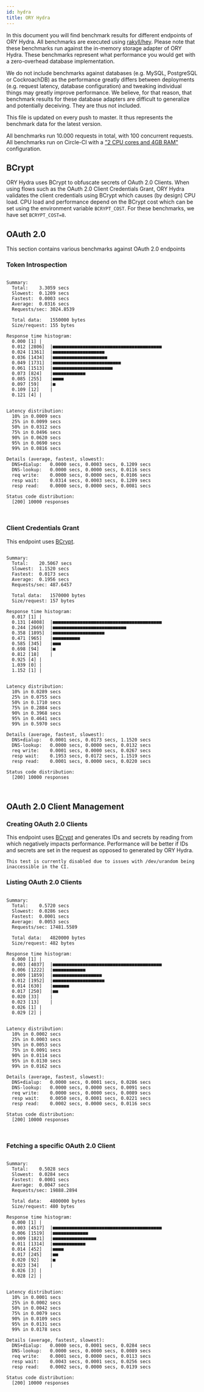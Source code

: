```yaml
---
id: hydra
title: ORY Hydra
---
```


In this document you will find benchmark results for different endpoints of ORY
Hydra. All benchmarks are executed using
[rakyll/hey](https://github.com/rakyll/hey). Please note that these benchmarks
run against the in-memory storage adapter of ORY Hydra. These benchmarks
represent what performance you would get with a zero-overhead database
implementation.

We do not include benchmarks against databases (e.g. MySQL, PostgreSQL or
CockroachDB) as the performance greatly differs between deployments (e.g.
request latency, database configuration) and tweaking individual things may
greatly improve performance. We believe, for that reason, that benchmark results
for these database adapters are difficult to generalize and potentially
deceiving. They are thus not included.

This file is updated on every push to master. It thus represents the benchmark
data for the latest version.

All benchmarks run 10.000 requests in total, with 100 concurrent requests. All
benchmarks run on Circle-CI with a
["2 CPU cores and 4GB RAM"](https://support.circleci.com/hc/en-us/articles/360000489307-Why-do-my-tests-take-longer-to-run-on-CircleCI-than-locally-)
configuration.

## BCrypt

ORY Hydra uses BCrypt to obfuscate secrets of OAuth 2.0 Clients. When using
flows such as the OAuth 2.0 Client Credentials Grant, ORY Hydra validates the
client credentials using BCrypt which causes (by design) CPU load. CPU load and
performance depend on the BCrypt cost which can be set using the environment
variable `BCRYPT_COST`. For these benchmarks, we have set `BCRYPT_COST=8`.

## OAuth 2.0

This section contains various benchmarks against OAuth 2.0 endpoints

### Token Introspection

```

Summary:
  Total:	3.3059 secs
  Slowest:	0.1209 secs
  Fastest:	0.0003 secs
  Average:	0.0316 secs
  Requests/sec:	3024.8539

  Total data:	1550000 bytes
  Size/request:	155 bytes

Response time histogram:
  0.000 [1]	|
  0.012 [2806]	|■■■■■■■■■■■■■■■■■■■■■■■■■■■■■■■■■■■■■■■■
  0.024 [1361]	|■■■■■■■■■■■■■■■■■■■
  0.036 [1434]	|■■■■■■■■■■■■■■■■■■■■
  0.049 [1731]	|■■■■■■■■■■■■■■■■■■■■■■■■■
  0.061 [1513]	|■■■■■■■■■■■■■■■■■■■■■■
  0.073 [824]	|■■■■■■■■■■■■
  0.085 [255]	|■■■■
  0.097 [59]	|■
  0.109 [12]	|
  0.121 [4]	|


Latency distribution:
  10% in 0.0009 secs
  25% in 0.0099 secs
  50% in 0.0312 secs
  75% in 0.0496 secs
  90% in 0.0620 secs
  95% in 0.0690 secs
  99% in 0.0816 secs

Details (average, fastest, slowest):
  DNS+dialup:	0.0000 secs, 0.0003 secs, 0.1209 secs
  DNS-lookup:	0.0000 secs, 0.0000 secs, 0.0116 secs
  req write:	0.0000 secs, 0.0000 secs, 0.0106 secs
  resp wait:	0.0314 secs, 0.0003 secs, 0.1209 secs
  resp read:	0.0000 secs, 0.0000 secs, 0.0081 secs

Status code distribution:
  [200]	10000 responses



```

### Client Credentials Grant

This endpoint uses [BCrypt](#bcrypt).

```

Summary:
  Total:	20.5067 secs
  Slowest:	1.1520 secs
  Fastest:	0.0173 secs
  Average:	0.1956 secs
  Requests/sec:	487.6457

  Total data:	1570000 bytes
  Size/request:	157 bytes

Response time histogram:
  0.017 [1]	|
  0.131 [4008]	|■■■■■■■■■■■■■■■■■■■■■■■■■■■■■■■■■■■■■■■■
  0.244 [2669]	|■■■■■■■■■■■■■■■■■■■■■■■■■■■
  0.358 [1895]	|■■■■■■■■■■■■■■■■■■■
  0.471 [965]	|■■■■■■■■■■
  0.585 [345]	|■■■
  0.698 [94]	|■
  0.812 [18]	|
  0.925 [4]	|
  1.039 [0]	|
  1.152 [1]	|


Latency distribution:
  10% in 0.0289 secs
  25% in 0.0755 secs
  50% in 0.1710 secs
  75% in 0.2884 secs
  90% in 0.3968 secs
  95% in 0.4641 secs
  99% in 0.5970 secs

Details (average, fastest, slowest):
  DNS+dialup:	0.0001 secs, 0.0173 secs, 1.1520 secs
  DNS-lookup:	0.0000 secs, 0.0000 secs, 0.0132 secs
  req write:	0.0001 secs, 0.0000 secs, 0.0267 secs
  resp wait:	0.1953 secs, 0.0172 secs, 1.1519 secs
  resp read:	0.0001 secs, 0.0000 secs, 0.0220 secs

Status code distribution:
  [200]	10000 responses



```

## OAuth 2.0 Client Management

### Creating OAuth 2.0 Clients

This endpoint uses [BCrypt](#bcrypt) and generates IDs and secrets by reading
from which negatively impacts performance. Performance will be better if IDs and
secrets are set in the request as opposed to generated by ORY Hydra.

```
This test is currently disabled due to issues with /dev/urandom being inaccessible in the CI.
```

### Listing OAuth 2.0 Clients

```

Summary:
  Total:	0.5720 secs
  Slowest:	0.0286 secs
  Fastest:	0.0001 secs
  Average:	0.0053 secs
  Requests/sec:	17481.5589

  Total data:	4820000 bytes
  Size/request:	482 bytes

Response time histogram:
  0.000 [1]	|
  0.003 [4037]	|■■■■■■■■■■■■■■■■■■■■■■■■■■■■■■■■■■■■■■■■
  0.006 [1222]	|■■■■■■■■■■■■
  0.009 [1859]	|■■■■■■■■■■■■■■■■■■
  0.012 [1952]	|■■■■■■■■■■■■■■■■■■■
  0.014 [630]	|■■■■■■
  0.017 [250]	|■■
  0.020 [33]	|
  0.023 [13]	|
  0.026 [1]	|
  0.029 [2]	|


Latency distribution:
  10% in 0.0002 secs
  25% in 0.0003 secs
  50% in 0.0053 secs
  75% in 0.0091 secs
  90% in 0.0114 secs
  95% in 0.0130 secs
  99% in 0.0162 secs

Details (average, fastest, slowest):
  DNS+dialup:	0.0000 secs, 0.0001 secs, 0.0286 secs
  DNS-lookup:	0.0000 secs, 0.0000 secs, 0.0091 secs
  req write:	0.0000 secs, 0.0000 secs, 0.0089 secs
  resp wait:	0.0050 secs, 0.0001 secs, 0.0221 secs
  resp read:	0.0002 secs, 0.0000 secs, 0.0116 secs

Status code distribution:
  [200]	10000 responses



```

### Fetching a specific OAuth 2.0 Client

```

Summary:
  Total:	0.5028 secs
  Slowest:	0.0284 secs
  Fastest:	0.0001 secs
  Average:	0.0047 secs
  Requests/sec:	19888.2894

  Total data:	4800000 bytes
  Size/request:	480 bytes

Response time histogram:
  0.000 [1]	|
  0.003 [4517]	|■■■■■■■■■■■■■■■■■■■■■■■■■■■■■■■■■■■■■■■■
  0.006 [1519]	|■■■■■■■■■■■■■
  0.009 [1821]	|■■■■■■■■■■■■■■■■
  0.011 [1314]	|■■■■■■■■■■■■
  0.014 [452]	|■■■■
  0.017 [245]	|■■
  0.020 [92]	|■
  0.023 [34]	|
  0.026 [3]	|
  0.028 [2]	|


Latency distribution:
  10% in 0.0001 secs
  25% in 0.0002 secs
  50% in 0.0042 secs
  75% in 0.0079 secs
  90% in 0.0109 secs
  95% in 0.0131 secs
  99% in 0.0178 secs

Details (average, fastest, slowest):
  DNS+dialup:	0.0000 secs, 0.0001 secs, 0.0284 secs
  DNS-lookup:	0.0000 secs, 0.0000 secs, 0.0089 secs
  req write:	0.0001 secs, 0.0000 secs, 0.0113 secs
  resp wait:	0.0043 secs, 0.0001 secs, 0.0256 secs
  resp read:	0.0002 secs, 0.0000 secs, 0.0139 secs

Status code distribution:
  [200]	10000 responses



```
